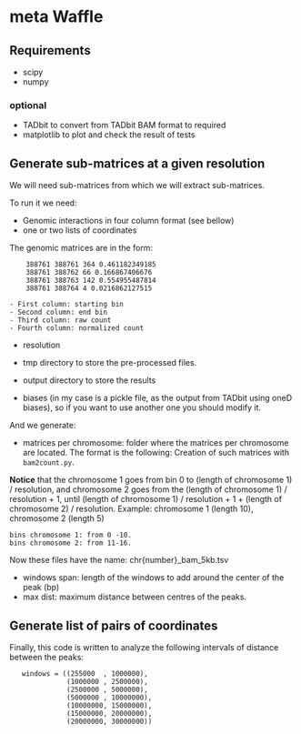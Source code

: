 # meta Waffle

## Requirements

 - scipy
 - numpy
 
### optional

 - TADbit to convert from TADbit BAM format to required
 - matplotlib to plot and check the result of tests

## Generate sub-matrices at a given resolution 

We will need sub-matrices from which we will extract sub-matrices.

To run it we need:
- Genomic interactions in four column format (see bellow)
- one or two lists of coordinates

The genomic matrices are in the form:
```
    388761 388761 364 0.461182349185
    388761 388762 66 0.166867406676
    388761 388763 142 0.554955487814
    388761 388764 4 0.0216862127515
```
    - First column: starting bin
    - Second column: end bin
    - Third column: raw count
    - Fourth column: normalized count



- resolution
- tmp directory to store the pre-processed files.
- output directory to store the results


- biases (in my case is a pickle file, as the output from TADbit using oneD biases), so if you want to use another one you should modify it.

And we generate:
- matrices per chromosome: folder where the matrices per chromosome are located. The format is the following:
Creation of such matrices with `bam2count.py`.

**Notice** that the chromosome 1 goes from bin 0 to (length of chromosome 1) / resolution, and chromosome 2 goes from the (length of chromosome 1) / resolution + 1,  until (length of chromosome 1) / resolution + 1 + (length of chromosome 2) / resolution. Example: chromosome 1 (length 10), chromosome 2 (length 5)
```
bins chromosome 1: from 0 -10.
bins chromosome 2: from 11-16.
```

Now these files have the name: chr{number}_bam_5kb.tsv

 - windows span: length of the windows to add around the center of the peak (bp)
 - max dist: maximum distance between centres of the peaks.

## Generate list of pairs of coordinates


Finally, this code is written to analyze the following intervals of distance between the peaks:

```
   windows = ((255000  , 1000000),
              (1000000 , 2500000),
              (2500000 , 5000000),
              (5000000 , 10000000),
              (10000000, 15000000),
              (15000000, 20000000),
              (20000000, 30000000))
```
